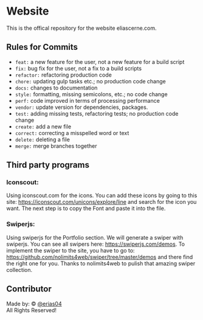 # Website
This is the offical repository for the website eliascerne.com.


## Rules for Commits

- `feat:` a new feature for the user, not a new feature for a build script
- `fix:` bug fix for the user, not a fix to a build scripts
- `refactor:` refactoring production code
- `chore:` updating gulp tasks etc.; no production code change
- `docs:` changes to documentation
- `style:` formatting, missing semicolons, etc.; no code change
- `perf:` code improved in terms of processing performance
- `vendor:` update version for dependencies, packages.
- `test:` adding missing tests, refactoring tests; no production code change
- `create:` add a new file
- `correct:` correcting a misspelled word or text
- `delete:` deleting a file
- `merge:` merge branches together

## Third party programs
### Iconscout: 
Using iconscout.com for the icons. You can add these icons by going to this site: https://iconscout.com/unicons/explore/line and search for the icon you want. The next step is to copy the Font and paste it into the file. 

### Swiperjs:
Using swiperjs for the Portfolio section. We will generate a swiper with swiperjs. You can see all swipers here: https://swiperjs.com/demos. 
To implement the swiper to the site, you have to go to: https://github.com/nolimits4web/swiper/tree/master/demos and there find the right one for you.
Thanks to nolimits4web to pulish that amazing swiper collection.

## Contributor
Made by: © [@erias04]( https://github.com/erias04 )
 <br/>
All Rights Reserved!
